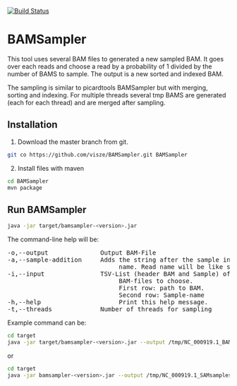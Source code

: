 [![Build Status](https://travis-ci.org/visze/BAMSampler.svg?branch=master)](https://travis-ci.org/visze/BAMSampler)

# BAMSampler

This tool uses several BAM files to generated a new sampled BAM. It goes over each reads and choose a read by a probability of 1 divided by the number of BAMS to sample. The output is a new sorted and indexed BAM.

The sampling is similar to picardtools BAMSampler but with merging, sorting and indexing. For multiple threads several tmp BAMS are generated (each for each thread) and are merged after sampling.

## Installation

1. Download the master branch from git.
```bash
git co https://github.com/visze/BAMSampler.git BAMSampler
```
2. Install files with maven
```bash
cd BAMSampler
mvn package
```

## Run BAMSampler
```bash
java -jar target/bamsampler-<version>.jar
```

The command-line help will be:

<pre>
-o,--output <arg>             Output BAM-File
-a,--sample-addition <arg>    Adds the string after the sample in the read
                              name. Read name will be like sample_addition_oldname
-i,--input <arg>              TSV-List (header BAM and Sample) of
                              BAM-files to choose.
                              First row: path to BAM.
                              Second row: Sample-name
-h,--help                     Print this help message.
-t,--threads <arg>            Number of threads for sampling
</pre>

Example command can be:
```bash
cd target
java -jar target/bamsampler-<version>.jar --output /tmp/NC_000919.1_BAMsamples.bam --sample-addition testBAM --input resources/NC_000919.1_BAMsamples.tsv --threads 4
```

or

```bash
cd target
java -jar bamsampler-<version>.jar --output /tmp/NC_000919.1_SAMsamples.bam --sample-addition testSAM --input resources/NC_000919.1_BAMsamples.tsv --threads 4
```
